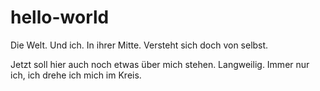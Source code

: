 # hello-world
Die Welt. Und ich. In ihrer Mitte. Versteht sich doch von selbst.

Jetzt soll hier auch noch etwas über mich stehen. Langweilig. Immer nur ich, ich drehe ich mich im Kreis.
